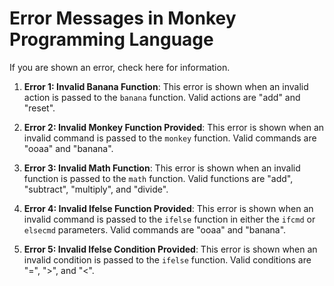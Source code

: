 # Error Messages in Monkey Programming Language

If you are shown an error, check here for information.

1. **Error 1: Invalid Banana Function**: This error is shown when an invalid action is passed to the `banana` function. Valid actions are "add" and "reset".

2. **Error 2: Invalid Monkey Function Provided**: This error is shown when an invalid command is passed to the `monkey` function. Valid commands are "ooaa" and "banana".

3. **Error 3: Invalid Math Function**: This error is shown when an invalid function is passed to the `math` function. Valid functions are "add", "subtract", "multiply", and "divide".

4. **Error 4: Invalid Ifelse Function Provided**: This error is shown when an invalid command is passed to the `ifelse` function in either the `ifcmd` or `elsecmd` parameters. Valid commands are "ooaa" and "banana".

5. **Error 5: Invalid Ifelse Condition Provided**: This error is shown when an invalid condition is passed to the `ifelse` function. Valid conditions are "=", ">", and "<".
